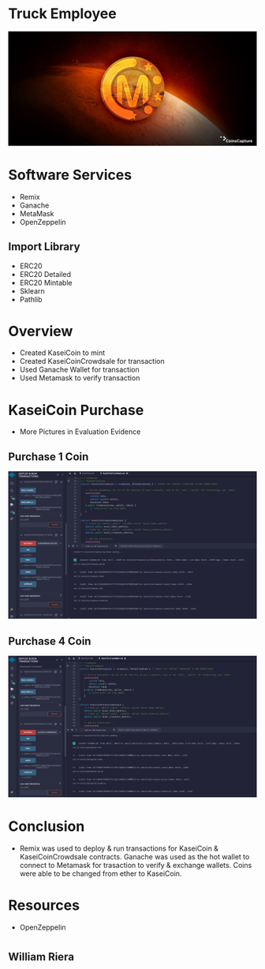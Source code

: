 # Truck Employee

![alt text](https://raw.githubusercontent.com/wdriera33/KaseiCoin/main/KaseiCoin.jpeg "Logo Title Text 1")


# Software Services
* Remix 
* Ganache
* MetaMask
* OpenZeppelin


## Import Library
* ERC20
* ERC20 Detailed
* ERC20 Mintable
* Sklearn
* Pathlib 


# Overview 
* Created KaseiCoin to mint
* Created KaseiCoinCrowdsale for transaction
* Used Ganache Wallet for transaction
* Used Metamask to verify transaction
#
# KaseiCoin Purchase
* More Pictures in Evaluation Evidence

## Purchase 1 Coin
![alt text](https://raw.githubusercontent.com/wdriera33/KaseiCoin/main/Evaluation%20Evidence/Purchase1Coin.png "Logo Title Text 1")


## Purchase 4 Coin
![alt text](https://raw.githubusercontent.com/wdriera33/KaseiCoin/main/Evaluation%20Evidence/Purchase4Coin.png "Logo Title Text 1")



# Conclusion
* Remix was used to deploy & run transactions for KaseiCoin & KaseiCoinCrowdsale contracts. Ganache was used as the hot wallet to connect to Metamask for trasaction to verify & exchange wallets. Coins were able to be changed from ether to KaseiCoin. 

# Resources
* OpenZeppelin
#
#
##   William Riera

